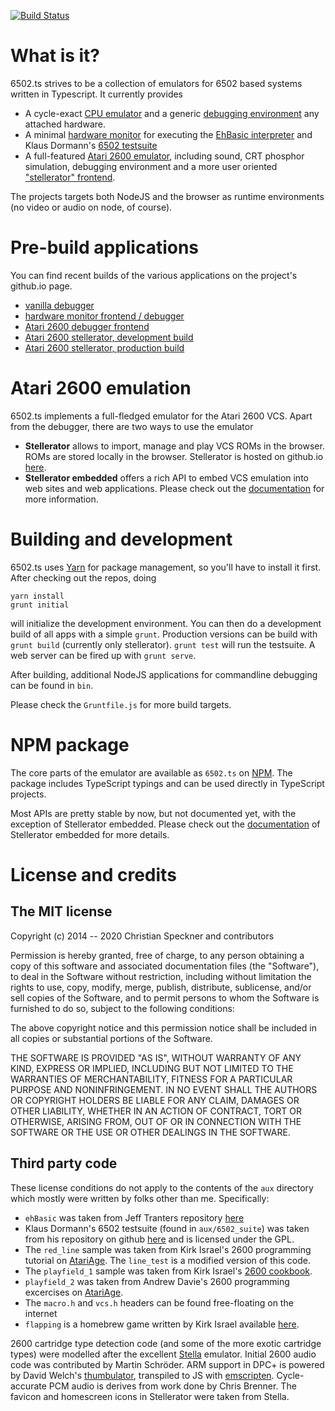 [![Build Status](https://travis-ci.org/6502ts/6502.ts.svg?branch=master)](https://travis-ci.org/6502ts/6502.ts)

# What is it?

6502.ts strives to be a collection of emulators for 6502 based systems written in Typescript.
It currently provides

 * A cycle-exact [CPU emulator](doc/cpu.md) and a generic [debugging environment](doc/vanilla_debugger.md)
   any attached hardware.
 * A minimal [hardware monitor](doc/ehbasic_monitor.md) for executing the
   [EhBasic interpreter](https://github.com/jefftranter/6502/tree/master/asm/ehbasic)
   and Klaus Dormann's
   [6502 testsuite](https://github.com/Klaus2m5/6502_65C02_functional_tests)
 * A full-featured [Atari 2600 emulator](doc/internals/stella.md), including sound, CRT phosphor simulation,
   debugging environment and a more user oriented ["stellerator" frontend](doc/stellerator.md).

The projects targets both NodeJS and the browser as runtime environments (no video or audio on node,
of course).

# Pre-build applications

You can find recent builds of the various applications on the project's github.io page.

 * [vanilla debugger](https://6502ts.github.io/dev/debugger.html)
 * [hardware monitor frontend / debugger](https://6502ts.github.io/dev/)
 * [Atari 2600 debugger frontend](https://6502ts.github.io/dev/stella.html)
 * [Atari 2600 stellerator, development build](https://6502ts.github.io/dev/stellerator.html)
 * [Atari 2600 stellerator, production build](https://6502ts.github.io/stellerator)

# Atari 2600 emulation

6502.ts implements a full-fledged emulator for the Atari 2600 VCS. Apart from the
debugger, there are two ways to use the emulator

 * **Stellerator** allows to import, manage and play VCS ROMs in the browser. ROMs are
   stored locally in the browser. Stellerator is hosted on github.io
   [here](https://6502ts.github.io/stellerator).
 * **Stellerator embedded** offers a rich API to embed VCS emulation into web sites
   and web applications. Please check out the
   [documentation](https://6502ts.github.io/typedoc/stellerator-embedded/)
   for more information.

# Building and development

6502.ts uses [Yarn](https://yarnpkg.com/lang/en/) for package management, so you'll
have to install it first. After checking out the repos, doing

    yarn install
    grunt initial

will initialize the development environment. You can then do a development build of all
apps with a simple `grunt`. Production versions can be build with `grunt build` (currently
only stellerator). `grunt test` will run the testsuite. A web server can be fired up with
`grunt serve`.

After building, additional NodeJS applications for commandline debugging can be found in
`bin`.

Please check the `Gruntfile.js` for more build targets.

# NPM package

The core parts of the emulator are available as `6502.ts` on
[NPM](https://www.npmjs.com).
The package includes TypeScript typings and can be used directly in TypeScript projects.

Most APIs are pretty stable by now, but not documented yet, with the exception
of Stellerator embedded. Please check out the
[documentation](https://6502ts.github.io/typedoc/stellerator-embedded/)
of Stellerator embedded for more details.

# License and credits

## The MIT license

Copyright (c) 2014 -- 2020 Christian Speckner and contributors

Permission is hereby granted, free of charge, to any person obtaining a copy
of this software and associated documentation files (the "Software"), to deal
in the Software without restriction, including without limitation the rights
to use, copy, modify, merge, publish, distribute, sublicense, and/or sell
copies of the Software, and to permit persons to whom the Software is
furnished to do so, subject to the following conditions:

The above copyright notice and this permission notice shall be included in all
copies or substantial portions of the Software.

THE SOFTWARE IS PROVIDED "AS IS", WITHOUT WARRANTY OF ANY KIND, EXPRESS OR
IMPLIED, INCLUDING BUT NOT LIMITED TO THE WARRANTIES OF MERCHANTABILITY,
FITNESS FOR A PARTICULAR PURPOSE AND NONINFRINGEMENT. IN NO EVENT SHALL THE
AUTHORS OR COPYRIGHT HOLDERS BE LIABLE FOR ANY CLAIM, DAMAGES OR OTHER
LIABILITY, WHETHER IN AN ACTION OF CONTRACT, TORT OR OTHERWISE, ARISING FROM,
OUT OF OR IN CONNECTION WITH THE SOFTWARE OR THE USE OR OTHER DEALINGS IN THE
SOFTWARE.

## Third party code

These license conditions do not apply to the contents of the `aux` directory which
mostly were written by folks other than me. Specifically:

 * `ehBasic` was taken from Jeff Tranters repository
   [here](https://github.com/jefftranter/6502/tree/master/asm/ehbasic)
 * Klaus Dormann's 6502 testsuite (found in `aux/6502_suite`) was taken from his
   repository on github [here](https://github.com/Klaus2m5/6502_65C02_functional_tests)
   and is licensed under the GPL.
 * The `red_line` sample was taken from Kirk Israel's 2600 programming tutorial on
   [AtariAge](http://www.atariage.com/2600/programming/2600_101/03first.html). The
   `line_test` is a modified version of this code.
 * The `playfield_1` sample was taken from Kirk Israel's [2600 cookbook](http://alienbill.com/2600/cookbook/playfield.html).
 * `playfield_2` was taken from Andrew Davie's 2600 programming excercises on
   [AtariAge](http://atariage.com/forums/topic/28219-session-15-playfield-continued/).
 * The `macro.h` and `vcs.h` headers can be found free-floating on the internet
 * `flapping` is a homebrew game written by Kirk Israel available
   [here](http://alienbill.com/2600/flapping/).

2600 cartridge type detection code (and some of the more exotic cartridge types)
were modelled after the excellent [Stella](https://stella-emu.github.io)
emulator. Initial 2600 audio code was contributed by Martin Schröder. ARM
support in DPC+ is powered by David Welch's
[thumbulator](https://github.com/dwelch67/thumbulator), transpiled to JS with
[emscripten](http://kripken.github.io/emscripten-site/). Cycle-accurate PCM
audio is derives from work done by Chris Brenner. The favicon and homescreen icons
in Stellerator were taken from Stella.
